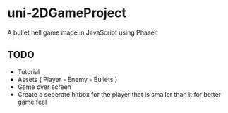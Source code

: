 # uni-2DGameProject
A bullet hell game made in JavaScript using Phaser.
## TODO
- Tutorial
- Assets ( Player - Enemy - Bullets )
- Game over screen
- Create a seperate hitbox for the player that is smaller than it for better game feel